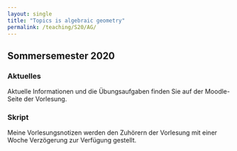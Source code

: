 ```yaml
---
layout: single
title: "Topics is algebraic geometry"
permalink: /teaching/S20/AG/
---
```


## Sommersemester 2020

### Aktuelles

Aktuelle Informationen und die Übungsaufgaben finden Sie auf der Moodle-Seite der Vorlesung.

### Skript

Meine Vorlesungsnotizen werden den Zuhörern der Vorlesung mit einer Woche Verzögerung zur Verfügung gestellt.
